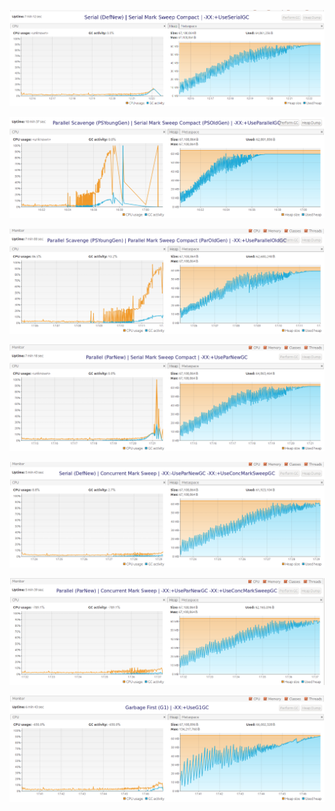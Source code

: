 
![-XX:+UseSerialGC](https://github.com/EvgeniyMalyshev/OtusHomework/blob/hw05_gc/hw05.gc/1%20Serial%20(DefNew)%20%26%20Serial%20Mark%20Sweep%20Compact.png?raw=true)

![-XX:+UseParallelGC](https://github.com/EvgeniyMalyshev/OtusHomework/blob/hw05_gc/hw05.gc/2.%20Parallel%20Scavenge%20(PSYoungGen)%20%26%20Serial%20Mark%20Sweep%20Compact%20(PSOldGen).png?raw=true)

![-XX:+UseParallelOldGC](https://github.com/EvgeniyMalyshev/OtusHomework/blob/hw05_gc/hw05.gc/3.%20Parallel%20Scavenge%20(PSYoungGen)%20%26%20Parallel%20Mark%20Sweep%20Compact%20(ParOldGen).png?raw=true)

![-XX:+UseParNewGC](https://github.com/EvgeniyMalyshev/OtusHomework/blob/hw05_gc/hw05.gc/4.%20Parallel%20(ParNew)%20%26%20Serial%20Mark%20Sweep%20Compact.png?raw=true)

![-XX:-UseParNewGC -XX:+UseConcMarkSweepGC](https://github.com/EvgeniyMalyshev/OtusHomework/blob/hw05_gc/hw05.gc/5.%20Serial%20(DefNew)%20%26%20Concurrent%20Mark%20Sweep.png?raw=true)

![-XX:+UseParNewGC -XX:+UseConcMarkSweepGC](https://github.com/EvgeniyMalyshev/OtusHomework/blob/hw05_gc/hw05.gc/6.%20Parallel%20(ParNew)%20%26%20Concurrent%20Mark%20Sweep.png?raw=true)

![-XX:+UseG1GC](https://github.com/EvgeniyMalyshev/OtusHomework/blob/hw05_gc/hw05.gc/7.%20Garbage%20First%20(G1).png?raw=true)